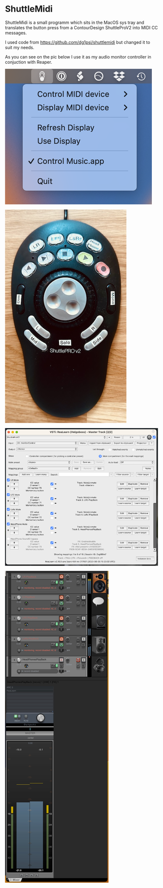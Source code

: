 # ShuttleMidi
ShuttleMidi is a small programm which sits in the MacOS sys tray and translates the button press from a ContourDesign ShuttleProV2 into MIDI CC messages.

I used code from https://github.com/dg1psi/shuttlemidi but changed it to suit my needs.

As you can see on the pic below I use it as my audio monitor controller in conjuction with Reaper.

![systray](shuttleMidi-systray.png)

![ShuttleProV2](shuttlePRO.jpg)

![ReaLearn](ReaLearn.png)

![Reaper](Reaper.jpg)
